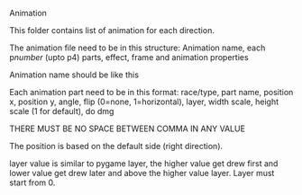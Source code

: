Animation

This folder contains list of animation for each direction.

The animation file need to be in this structure:
Animation name, each p*number* (upto p4) parts, effect, frame and animation properties

Animation name should be like this

Each animation part need to be in this format:
race/type, part name, position x, position y, angle, flip (0=none, 1=horizontal), layer, width scale, height scale (1
for default), do dmg

THERE MUST BE NO SPACE BETWEEN COMMA IN ANY VALUE

The position is based on the default side (right direction).

layer value is similar to pygame layer, the higher value get drew first and lower value get drew later and above the higher value layer. Layer must start from 0.
